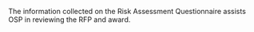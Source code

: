 The information collected on the Risk Assessment Questionnaire assists OSP in reviewing the RFP and award.
